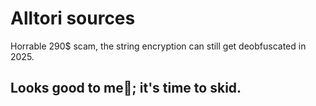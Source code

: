 # Alltori sources

Horrable 290$ scam, the string encryption can still get deobfuscated in 2025.

## Looks good to me🤣; it's time to skid.